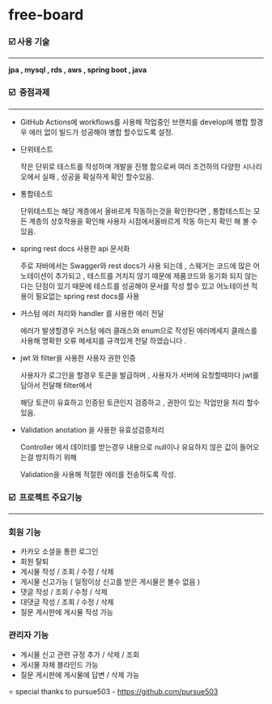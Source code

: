 # free-board

### ☑️ 사용 기술

---

**jpa , mysql , rds , aws ,  spring boot , java**

### ☑️   중점과제

---
- GitHub Actions에 workflows를 사용해 작업중인 브랜치를 develop에 병합 할경우 에러 없이 빌드가 성공해야 병합 할수있도록 설정.

- 단위테스트
    
    작은 단위로 테스트를 작성하며 개발을 진행 함으로써 여러 조건하의 다양한 시나리오에서 실패 , 성공을 확실하게 확인 할수있음.
    
- 통합테스트
    
    단위테스트는 해당 계층에서 올바르게 작동하는것을 확인한다면 , 통합테스트는 모든 계층의 상호작용을 확인해 사용자 시점에서올바르게 작동 하는지 확인 해 볼 수있음.
    
- spring rest docs 사용한 api 문서화
    
    주로 자바에서는 Swagger와 rest docs가 사용 되는데 , 스웨거는 코드에 많은 어노테이션이 추가되고 , 테스트를 거치지 않기 때문에 제품코드와 동기화 되지 않는 다는 단점이 있기 때문에 테스트를 성공해야 문서를 작성 할수 있고 어노테이션 적용이 필요없는 spring rest docs를 사용
    
- 커스텀 에러 처리와 handler 를 사용한 에러 전달
    
     에러가 발생할경우 커스텀 에러 클래스와 enum으로 작성된 에러메세지 클래스를 사용해 명확한 오류 메세지를 규격있게 전달 하였습니다 .
    
- jwt 와 filter을 사용한 사용자 권한 인증
    
    사용자가 로그인을 할경우 토큰을 발급하며 , 사용자가 서버에 요청할때마다 jwt를 담아서 전달해 filter에서 
    
    해당 토큰이 유효하고 인증된 토큰인지 검증하고 , 권한이 있는 작업만을 처리 할수 있음.
    
- Validation anotation 을 사용한 유효성검증처리
    
    Controller 에서 데이터를 받는경우 내용으로 null이나 유요하지 않은 값이 들어오는걸 방지하기 위해
    
    Validation을 사용해 적절한 에러를 전송하도록 작성.
    

### ☑️   프로젝트 주요기능

---

### 회원 기능

- 카카오 소셜을 통한 로그인
- 회원 탈퇴
- 게시물 작성 / 조회 / 수정 / 삭제
- 게시물 신고가능 ( 일정이상 신고를 받은 게시물은 볼수 없음 )
- 댓글 작성 / 조회 / 수정 / 삭제
- 대댓글 작성 / 조회 / 수정 / 삭제
- 질문 게시판에 게시물 작성 가능

### 관리자 기능

- 게시물 신고 관련 규정 추가 / 삭제 / 조회
- 게시물 자체 블라인드 가능
- 질문 게시판에 게시물에 답변 / 삭제 가능

⭐ special thanks to pursue503 - https://github.com/pursue503
